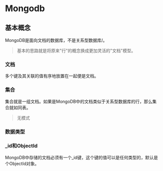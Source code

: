 # Mongodb

## 基本概念
MongoDB是面向文档的数据库，不是关系型数据库/。
> 基本的思路就是将原来"行"的概念换成更加灵活的"文档"模型。

### 文档
多个键及其关联的值有序地放置在一起便是文档。


### 集合
集合就是一组文档。如果是MongoDB中的文档类似于关系型数据库的行，那么集合就如同表。
> 无模式


### 数据类型

### _id和ObjectId

MongoDB中存储的文档必须有一个_id键，这个键的值可以是任何类型的，默认是个ObjectId对象。
